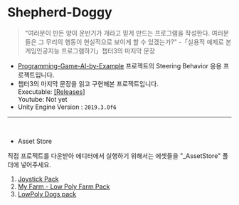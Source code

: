 # Shepherd-Doggy

> "여러분이 만든 양이 운반기가 개라고 믿게 만드는 프로그램을 작성한다. 여러분들은 그 무리의 행동이 현실적으로 보이게 할 수 있겠는가?" 
-「실용적 예제로 본 게임인공지능 프로그램하기」챕터3의 마지막 문장

- [Programming-Game-AI-by-Example](https://github.com/wonAdam/Programming-Game-AI-by-Example) 프로젝트의 Steering Behavior 응용 프로젝트입니다. <br>
- 챕터3의 마지막 문장을 읽고 구현해본 프로젝트입니다. <br>
Executable: [[Releases]](https://github.com/wonAdam/Shepherd-Doggy/releases/tag/1.0)<br>
Youtube: Not yet<br>
- Unity Engine Version : `2019.3.0f6` <br>

<hr>

<br>

- Asset Store

직접 프로젝트를 다운받아 에디터에서 실행하기 위해서는 에셋들을 "_AssetStore" 폴더에 넣어주세요.

1. [Joystick Pack](https://assetstore.unity.com/packages/tools/input-management/joystick-pack-107631)
2. [My Farm - Low Poly Farm Pack](https://assetstore.unity.com/packages/3d/environments/my-farm-low-poly-farm-pack-162147)
3. [LowPoly Dogs pack](https://assetstore.unity.com/packages/3d/characters/animals/lowpoly-dogs-pack-164065)
